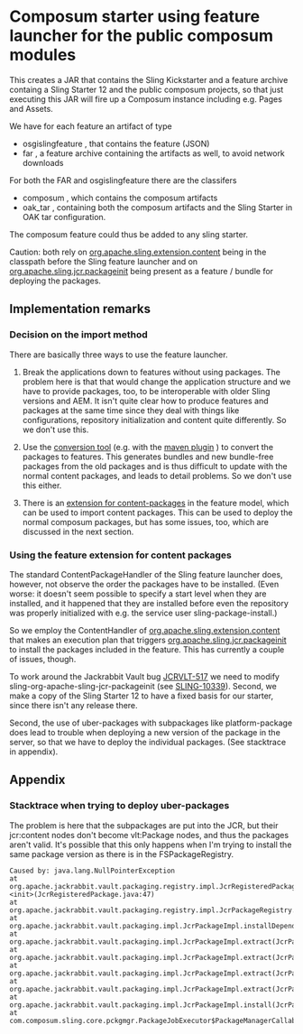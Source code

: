 # Composum starter using feature launcher for the public composum modules

This creates a JAR that contains the Sling Kickstarter and a feature archive containg a Sling Starter 12 and
the public composum projects, so that just executing this JAR will fire up a Composum instance including e.g. Pages and
Assets.

We have for each feature an artifact of type

- osgislingfeature , that contains the feature (JSON)
- far , a feature archive containing the artifacts as well, to avoid network downloads

For both the FAR and osgislingfeature there are the classifers

- composum , which contains the composum artifacts
- oak_tar , containing both the composum artifacts and the Sling Starter in OAK tar configuration.

The composum feature could thus be added to any sling starter. 

Caution: both rely
on [org.apache.sling.extension.content](https://github.com/apache/sling-org-apache-sling-feature-extension-content)
being in the classpath before the Sling feature launcher and
on [org.apache.sling.jcr.packageinit](https://github.com/apache/sling-org-apache-sling-jcr-packageinit) being present as
a feature / bundle for deploying the packages.

## Implementation remarks

### Decision on the import method

There are basically three ways to use the feature launcher.

1. Break the applications down to features without using packages. The problem here is that that would change the
   application structure and we have to provide packages, too, to be interoperable with older Sling versions and AEM. It
   isn't quite clear how to produce features and packages at the same time since they deal with things like
   configurations, repository initialization and content quite differently. So we don't use this.

2. Use the [conversion tool](https://github.com/apache/sling-org-apache-sling-feature-cpconverter) (e.g. with
   the [maven plugin](https://sling.apache.org/components/sling-feature-converter-maven-plugin/plugin-info.html) ) to
   convert the packages to features. This generates bundles and new bundle-free packages from the old packages and is
   thus difficult to update with the normal content packages, and leads to detail problems. So we don't use this either.

3. There is
   an [extension for content-packages](https://github.com/apache/sling-org-apache-sling-feature/blob/master/docs/extensions.md)
   in the feature model, which can be used to import content packages. This can be used to deploy the normal composum
   packages, but has some issues, too, which are discussed in the next section.

### Using the feature extension for content packages

The standard ContentPackageHandler of the Sling feature launcher does, however, not observe the order the packages have
to be installed. (Even worse: it doesn't seem possible to specify a start level when they are installed, and it happened
that they are installed before even the repository was properly initialized with e.g. the service user
sling-package-install.)

So we employ the ContentHandler
of [org.apache.sling.extension.content](https://github.com/apache/sling-org-apache-sling-feature-extension-content) that
makes an execution plan that
triggers [org.apache.sling.jcr.packageinit](https://github.com/apache/sling-org-apache-sling-jcr-packageinit) to install
the packages included in the feature. This has currently a couple of issues, though.

To work around the Jackrabbit Vault bug [JCRVLT-517](https://issues.apache.org/jira/browse/JCRVLT-517) we need to modify
sling-org-apache-sling-jcr-packageinit (see [SLING-10339](https://issues.apache.org/jira/browse/SLING-10339)). Second,
we make a copy of the Sling Starter 12 to have a fixed basis for our starter, since there isn't any release there.

Second, the use of uber-packages with subpackages like platform-package does lead to trouble when deploying a new
version of the package in the server, so that we have to deploy the individual packages. (See stacktrace in appendix).

## Appendix

### Stacktrace when trying to deploy uber-packages

The problem is here that the subpackages are put into the JCR, but their jcr:content nodes don't become vlt:Package
nodes, and thus the packages aren't valid. It's possible that this only happens when I'm trying to install the same
package version as there is in the FSPackageRegistry.

    Caused by: java.lang.NullPointerException
    at org.apache.jackrabbit.vault.packaging.registry.impl.JcrRegisteredPackage.<init>(JcrRegisteredPackage.java:47)
    at org.apache.jackrabbit.vault.packaging.registry.impl.JcrPackageRegistry.open(JcrPackageRegistry.java:253)
    at org.apache.jackrabbit.vault.packaging.impl.JcrPackageImpl.installDependencies(JcrPackageImpl.java:763)
    at org.apache.jackrabbit.vault.packaging.impl.JcrPackageImpl.extract(JcrPackageImpl.java:379)
    at org.apache.jackrabbit.vault.packaging.impl.JcrPackageImpl.extract(JcrPackageImpl.java:356)
    at org.apache.jackrabbit.vault.packaging.impl.JcrPackageImpl.extract(JcrPackageImpl.java:526)
    at org.apache.jackrabbit.vault.packaging.impl.JcrPackageImpl.extract(JcrPackageImpl.java:356)
    at org.apache.jackrabbit.vault.packaging.impl.JcrPackageImpl.install(JcrPackageImpl.java:350)
    at com.composum.sling.core.pckgmgr.PackageJobExecutor$PackageManagerCallable$InstallOperation.doIt(PackageJobExecutor.java:179)

